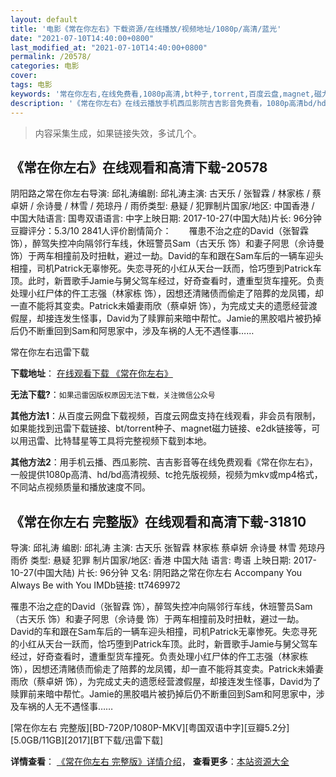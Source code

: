 ```yaml
---
layout: default
title: '电影《常在你左右》下载资源/在线播放/视频地址/1080p/高清/蓝光'
date: "2021-07-10T14:40:00+0800"
last_modified_at: "2021-07-10T14:40:00+0800"
permalink: /20578/
categories: 电影
cover:
tags: 电影
keywords: '常在你左右,在线免费看,1080p高清,bt种子,torrent,百度云盘,magnet,磁力链,迅雷下载资源'
description: '《常在你左右》在线云播放手机西瓜影院吉吉影音免费看，1080p高清bd/hd未删减完整版和tc抢先枪版，mkv/mp4格式，附带bt/torrent种子、magnet/磁力链、百度云盘、网盘资源迅雷下载链接'
---
```


>内容采集生成，如果链接失效，多试几个。


## 《常在你左右》在线观看和高清下载-20578

阴阳路之常在你左右导演: 邱礼涛编剧: 邱礼涛主演: 古天乐 / 张智霖 / 林家栋 / 蔡卓妍 / 佘诗曼 / 林雪 / 苑琼丹 / 雨侨类型: 悬疑 / 犯罪制片国家/地区: 中国香港 / 中国大陆语言: 国粤双语语言: 中字上映日期: 2017-10-27(中国大陆)片长: 96分钟豆瓣评分：5.3/10 2841人评价剧情简介：　　罹患不治之症的David（张智霖 饰），醉驾失控冲向隔邻行车线，休班警员Sam（古天乐 饰）和妻子阿思（佘诗曼 饰）于两车相撞前及时扭軚，避过一劫。David的车和跟在Sam车后的一辆车迎头相撞，司机Patrick无辜惨死。失恋寻死的小红从天台一跃而，恰巧堕到Patrick车顶。此时，新晋歌手Jamie与舅父驾车经过，好奇查看时，遭重型货车撞死。负责处理小红尸体的仵工志强（林家栋 饰），因想还清赌债而偷走了陪葬的龙凤镯，却一直不能将其变卖。Patrick未婚妻雨欣（蔡卓妍 饰），为完成丈夫的遗愿经营渡假屋，却接连发生怪事，David为了赎罪前来暗中帮忙。Jamie的黑胶唱片被扔掉后仍不断重回到Sam和阿思家中，涉及车祸的人无不遇怪事……


常在你左右迅雷下载

**下载地址**： [在线观看下载 《常在你左右》](https://www.993dy.com//vod-detail-id-28522.html) 


**无法下载?**：`如果迅雷因版权原因无法下载，关注微信公众号 `

**其他方法1**：从百度云网盘下载视频，百度云网盘支持在线观看，非会员有限制，如果能找到迅雷下载链接、bt/torrent种子、magnet磁力链接、e2dk链接等，可以用迅雷、比特彗星等工具将完整视频下载到本地。

**其他方法2**：用手机云播、西瓜影院、吉吉影音等在线免费观看《常在你左右》，一般提供1080p高清、hd/bd高清视频、tc抢先版视频，视频为mkv或mp4格式，不同站点视频质量和播放速度不同。


## 《常在你左右 完整版》在线观看和高清下载-31810

导演: 邱礼涛 编剧: 邱礼涛 主演: 古天乐 张智霖 林家栋 蔡卓妍 佘诗曼 林雪 苑琼丹 雨侨 类型: 悬疑 犯罪 制片国家/地区: 香港 中国大陆 语言: 粤语 上映日期: 2017-10-27(中国大陆) 片长: 96分钟 又名: 阴阳路之常在你左右 Accompany You Always Be with You IMDb链接: tt7469972

罹患不治之症的David（张智霖 饰），醉驾失控冲向隔邻行车线，休班警员Sam（古天乐 饰）和妻子阿思（佘诗曼 饰）于两车相撞前及时扭軚，避过一劫。David的车和跟在Sam车后的一辆车迎头相撞，司机Patrick无辜惨死。失恋寻死的小红从天台一跃而，恰巧堕到Patrick车顶。此时，新晋歌手Jamie与舅父驾车经过，好奇查看时，遭重型货车撞死。负责处理小红尸体的仵工志强（林家栋 饰），因想还清赌债而偷走了陪葬的龙凤镯，却一直不能将其变卖。Patrick未婚妻雨欣（蔡卓妍 饰），为完成丈夫的遗愿经营渡假屋，却接连发生怪事，David为了赎罪前来暗中帮忙。Jamie的黑胶唱片被扔掉后仍不断重回到Sam和阿思家中，涉及车祸的人无不遇怪事……


[常在你左右 完整版][BD-720P/1080P-MKV][粤国双语中字][豆瓣5.2分][5.0GB/11GB][2017][BT下载/迅雷下载]

**详情查看**： [《常在你左右 完整版》详情介绍](/movie/31810/)， **查看更多**：[本站资源大全](/movie/t/all/)

